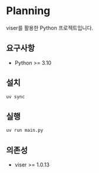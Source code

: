 # Planning

viser를 활용한 Python 프로젝트입니다.

## 요구사항

- Python >= 3.10

## 설치

```bash
uv sync
```

## 실행

```bash
uv run main.py
```

## 의존성

- viser >= 1.0.13

